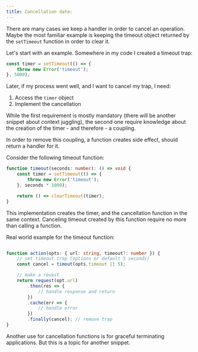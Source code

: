 ```yaml
---
title: Cancellation date:
---
```


There are many cases we keep a handler in order to cancel an operation. Maybe the most familiar example is keeping the
timeout object returned by the `setTimeout` function in order to clear it.

Let's start with an example. Somewhere in my code I created a timeout trap:

```typescript
const timer = setTimeout(() => {
    throw new Error('timeout');
}, 5000);
```

Later, if my process went well, and I want to cancel my trap, I need:

1. Access the `timer` object
2. Implement the cancellation

While the first requirement is mostly mandatory (there will be another snippet about context juggling), the second one
require knowledge about the creation of the timer - and therefore - a coupling.

In order to remove this coupling, a function creates side effect, should return a handler for it.

Consider the following timeout function:

```typescript
function timeout(seconds: number): () => void {
    const timer = setTimeout(() => {
        throw new Error('timeout');
    }, seconds * 1000);

    return () => clearTimeout(timer);
}
```

This implementation creates the timer, and the cancellation function in the same context. Canceling timeout
created by this function require no more than calling a function.

Real world example for the timeout function:

```typescript

function action(opts: { url: string, timeout?: number }) {
    // set timeout trap (options or default 5 seconds)
    const cancel = timout(opts.timeout || 5);

    // make a reuest
    return request(opt.url)
        .then(res => {
            // handle response and return 
        })
        .cache(err => {
            // handle error
        })
        .finally(cancel); // remove trap
}
```

Another use for cancellation functions is for graceful terminating applications. 
But this is a topic for another snippet.

